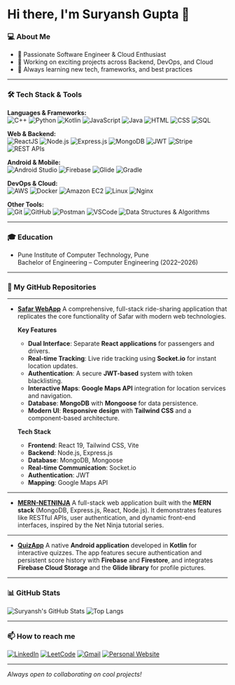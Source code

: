 # Hi there, I'm Suryansh Gupta 👋

### 💻 About Me
- 🚀 Passionate Software Engineer & Cloud Enthusiast
- 🔭 Working on exciting projects across Backend, DevOps, and Cloud
- 🌱 Always learning new tech, frameworks, and best practices

---

### 🛠️ Tech Stack & Tools

**Languages & Frameworks:**  
![C++](https://img.shields.io/badge/C++-00599C?style=for-the-badge&logo=cplusplus&logoColor=white)
![Python](https://img.shields.io/badge/Python-3670A0?style=for-the-badge&logo=python&logoColor=ffdd54)
![Kotlin](https://img.shields.io/badge/Kotlin-0095D5?style=for-the-badge&logo=kotlin&logoColor=white)
![JavaScript](https://img.shields.io/badge/JavaScript-F7DF1E?style=for-the-badge&logo=javascript&logoColor=black)
![Java](https://img.shields.io/badge/Java-ED8B00?style=for-the-badge&logo=java&logoColor=white)
![HTML](https://img.shields.io/badge/HTML5-E34F26?style=for-the-badge&logo=html5&logoColor=white)
![CSS](https://img.shields.io/badge/CSS3-1572B6?style=for-the-badge&logo=css3&logoColor=white)
![SQL](https://img.shields.io/badge/SQL-4479A1?style=for-the-badge&logo=mysql&logoColor=white)

**Web & Backend:**  
![ReactJS](https://img.shields.io/badge/React-20232A?style=for-the-badge&logo=react&logoColor=61DAFB)
![Node.js](https://img.shields.io/badge/Node.js-339933?style=for-the-badge&logo=nodedotjs&logoColor=white)
![Express.js](https://img.shields.io/badge/Express.js-404D59?style=for-the-badge)
![MongoDB](https://img.shields.io/badge/MongoDB-4EA94B?style=for-the-badge&logo=mongodb&logoColor=white)
![JWT](https://img.shields.io/badge/JWT-000?style=for-the-badge&logo=jsonwebtokens&logoColor=white)
![Stripe](https://img.shields.io/badge/Stripe-635BFF?style=for-the-badge&logo=stripe&logoColor=white)
![REST APIs](https://img.shields.io/badge/REST-02569B?style=for-the-badge)

**Android & Mobile:**  
![Android Studio](https://img.shields.io/badge/Android-3DDC84?style=for-the-badge&logo=android&logoColor=white)
![Firebase](https://img.shields.io/badge/Firebase-FFCA28?style=for-the-badge&logo=firebase&logoColor=black)
![Glide](https://img.shields.io/badge/Glide-42A5F5?style=for-the-badge)
![Gradle](https://img.shields.io/badge/Gradle-02303A?style=for-the-badge&logo=gradle&logoColor=white)

**DevOps & Cloud:**  
![AWS](https://img.shields.io/badge/AWS-232F3E?style=for-the-badge&logo=amazonaws&logoColor=white)
![Docker](https://img.shields.io/badge/Docker-2496ED?style=for-the-badge&logo=docker&logoColor=white)
![Amazon EC2](https://img.shields.io/badge/Amazon%20EC2-F58536?style=for-the-badge&logo=amazon-ec2&logoColor=white)
![Linux](https://img.shields.io/badge/Linux-FCC624?style=for-the-badge&logo=linux&logoColor=black)
![Nginx](https://img.shields.io/badge/Nginx-009639?style=for-the-badge&logo=nginx&logoColor=white)

**Other Tools:**  
![Git](https://img.shields.io/badge/Git-F05032?style=for-the-badge&logo=git&logoColor=white)
![GitHub](https://img.shields.io/badge/GitHub-181717?style=for-the-badge&logo=github&logoColor=white)
![Postman](https://img.shields.io/badge/Postman-FF6C37?style=for-the-badge&logo=postman&logoColor=white)
![VSCode](https://img.shields.io/badge/VS_Code-007ACC?style=for-the-badge&logo=visual-studio-code&logoColor=white)
![Data Structures & Algorithms](https://img.shields.io/badge/DSA-00599C?style=for-the-badge)

---

### 🎓 Education

- Pune Institute of Computer Technology, Pune  
  Bachelor of Engineering – Computer Engineering (2022–2026)

---

### 📂 My GitHub Repositories

---

- [**Safar WebApp**](https://github.com/suryansh101gupta/Safar-WebApp)
  A comprehensive, full-stack ride-sharing application that replicates the core functionality of Safar with modern web technologies.

  **Key Features**
  - **Dual Interface**: Separate **React applications** for passengers and drivers.
  - **Real-time Tracking**: Live ride tracking using **Socket.io** for instant location updates.
  - **Authentication**: A secure **JWT-based** system with token blacklisting.
  - **Interactive Maps**: **Google Maps API** integration for location services and navigation.
  - **Database**: **MongoDB** with **Mongoose** for data persistence.
  - **Modern UI**: **Responsive design** with **Tailwind CSS** and a component-based architecture.

  **Tech Stack**
  - **Frontend**: React 19, Tailwind CSS, Vite
  - **Backend**: Node.js, Express.js
  - **Database**: MongoDB, Mongoose
  - **Real-time Communication**: Socket.io
  - **Authentication**: JWT
  - **Mapping**: Google Maps API

---

- [**MERN-NETNINJA**](https://github.com/suryansh101gupta/MERN-NETNINJA)
  A full-stack web application built with the **MERN stack** (MongoDB, Express.js, React, Node.js). It demonstrates features like RESTful APIs, user authentication, and dynamic front-end interfaces, inspired by the Net Ninja tutorial series.

---

- [**QuizApp**](https://github.com/suryansh101gupta/QuizApp)
  A native **Android application** developed in **Kotlin** for interactive quizzes. The app features secure authentication and persistent score history with **Firebase** and **Firestore**, and integrates **Firebase Cloud Storage** and the **Glide library** for profile pictures.

---

### 📊 GitHub Stats

![Suryansh's GitHub Stats](https://github-readme-stats.vercel.app/api?username=suryansh101gupta&show_icons=true&theme=tokyonight)
![Top Langs](https://github-readme-stats.vercel.app/api/top-langs/?username=suryansh101gupta&layout=compact&theme=tokyonight)

---

### 📫 How to reach me

[![LinkedIn](https://img.shields.io/badge/LinkedIn-0A66C2?style=for-the-badge&logo=linkedin&logoColor=white)](https://www.linkedin.com/in/suryanshg10/)
[![LeetCode](https://img.shields.io/badge/LeetCode-FFA116?style=for-the-badge&logo=leetcode&logoColor=black)](https://leetcode.com/u/suryanshg10/)
[![Gmail](https://img.shields.io/badge/Gmail-D14836?style=for-the-badge&logo=gmail&logoColor=white)](mailto:suryanshg10@gmail.com)
[![Personal Website](https://img.shields.io/badge/Website-000000?style=for-the-badge&logo=About.me&logoColor=white)](https://suryanshgupta.com)

---

_Always open to collaborating on cool projects!_
